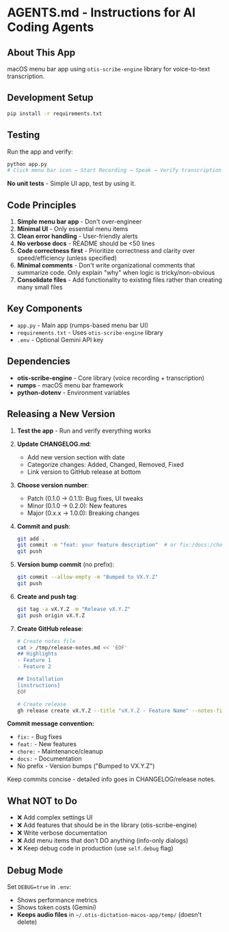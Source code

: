 # AGENTS.md - Instructions for AI Coding Agents

## About This App

macOS menu bar app using `otis-scribe-engine` library for voice-to-text transcription.

## Development Setup

```bash
pip install -r requirements.txt
```

## Testing

Run the app and verify:
```bash
python app.py
# Click menu bar icon → Start Recording → Speak → Verify transcription
```

**No unit tests** - Simple UI app, test by using it.

## Code Principles

1. **Simple menu bar app** - Don't over-engineer
2. **Minimal UI** - Only essential menu items
3. **Clean error handling** - User-friendly alerts
4. **No verbose docs** - README should be <50 lines
5. **Code correctness first** - Prioritize correctness and clarity over speed/efficiency (unless specified)
6. **Minimal comments** - Don't write organizational comments that summarize code. Only explain "why" when logic is tricky/non-obvious
7. **Consolidate files** - Add functionality to existing files rather than creating many small files

## Key Components

- `app.py` - Main app (rumps-based menu bar UI)
- `requirements.txt` - Uses `otis-scribe-engine` library
- `.env` - Optional Gemini API key

## Dependencies

- **otis-scribe-engine** - Core library (voice recording + transcription)
- **rumps** - macOS menu bar framework
- **python-dotenv** - Environment variables

## Releasing a New Version

1. **Test the app** - Run and verify everything works

2. **Update CHANGELOG.md**:
   - Add new version section with date
   - Categorize changes: Added, Changed, Removed, Fixed
   - Link version to GitHub release at bottom

3. **Choose version number**:
   - Patch (0.1.0 → 0.1.1): Bug fixes, UI tweaks
   - Minor (0.1.0 → 0.2.0): New features
   - Major (0.x.x → 1.0.0): Breaking changes

4. **Commit and push**:
   ```bash
   git add .
   git commit -m "feat: your feature description"  # or fix:/docs:/chore:
   git push
   ```

5. **Version bump commit** (no prefix):
   ```bash
   git commit --allow-empty -m "Bumped to VX.Y.Z"
   git push
   ```

6. **Create and push tag**:
   ```bash
   git tag -a vX.Y.Z -m "Release vX.Y.Z"
   git push origin vX.Y.Z
   ```

7. **Create GitHub release**:
   ```bash
   # Create notes file
   cat > /tmp/release-notes.md << 'EOF'
   ## Highlights
   - Feature 1
   - Feature 2

   ## Installation
   [instructions]
   EOF

   # Create release
   gh release create vX.Y.Z --title "vX.Y.Z - Feature Name" --notes-file /tmp/release-notes.md
   ```

**Commit message convention:**
- `fix:` - Bug fixes
- `feat:` - New features
- `chore:` - Maintenance/cleanup
- `docs:` - Documentation
- No prefix - Version bumps ("Bumped to VX.Y.Z")

Keep commits concise - detailed info goes in CHANGELOG/release notes.

## What NOT to Do

- ❌ Add complex settings UI
- ❌ Add features that should be in the library (otis-scribe-engine)
- ❌ Write verbose documentation
- ❌ Add menu items that don't DO anything (info-only dialogs)
- ❌ Keep debug code in production (use `self.debug` flag)

## Debug Mode

Set `DEBUG=true` in `.env`:
- Shows performance metrics
- Shows token costs (Gemini)
- **Keeps audio files** in `~/.otis-dictation-macos-app/temp/` (doesn't delete)
